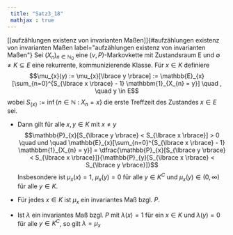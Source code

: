 ```yaml
---
 title: "Satz3_18"
 mathjax : true
---
```

[\[aufzählungen existenz von invarianten Maßen\]]{#aufzählungen existenz von invarianten Maßen
label="aufzählungen existenz von invarianten Maßen"} Sei
$(X_{n})_{n \in \mathbb{N}_{0}}$ eine $(\nu,P)$-Markovkette mit
Zustandsraum E und $\emptyset \neq K \subseteq E$ eine rekurrente,
kommunizierende Klasse. Für $x \in K$ definiere
$$\mu_{x}(y) := \mu_{x}[\lbrace y \rbrace] := \mathbb{E}_{x}[\sum_{n=0}^{S_{\lbrace x \rbrace} - 1} \mathbbm{1}_{X_{n} = y}] \quad , \quad y \in E$$
wobei
$S_{\lbrace x \rbrace} := \inf \lbrace n \in \mathbb{N} \: : \: X_{n} = x  \rbrace$
die erste Treffzeit des Zustandes $x \in E$ sei.

-   Dann gilt für alle $x,y \in K$ mit $x \neq y$
    $$\mathbb{P}_{x}[S_{\lbrace y \rbrace} < S_{\lbrace x \rbrace}] > 0 \quad und \quad \mathbb{E}_{x}[\sum_{n=0}^{S_{\lbrace x \rbrace} - 1} \mathbbm{1}_{X_{n} = y}] = \dfrac{\mathbb{P}_{x}[S_{\lbrace y \rbrace} < S_{\lbrace x \rbrace}]}{\mathbb{P}_{y}[S_{\lbrace x \rbrace} < S_{\lbrace y \rbrace}]}$$
    Insbesondere ist $\mu_{x}(x)=1, \: \mu_{x}(y) =0$ für alle
    $y \in K^{C}$ und $\mu_{x}(y) \in (0,\infty)$ für alle $y \in K$.

-   Für jedes $x \in K$ ist $\mu_{x}$ ein invariantes Maß bzgl. $P$.

-   Ist $\lambda$ ein invariantes Maß bzgl. $P$ mit $\lambda(x) =1$ für
    ein $x \in K$ und $\lambda(y) = 0$ für alle $y \in K^{C}$, so gilt
    $\lambda = \mu_{x}$

